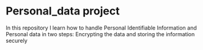 # Personal_data project
In this repository I learn how to handle Personal Identifiable Information and Personal data in two steps: Encrypting the data and storing the information securely